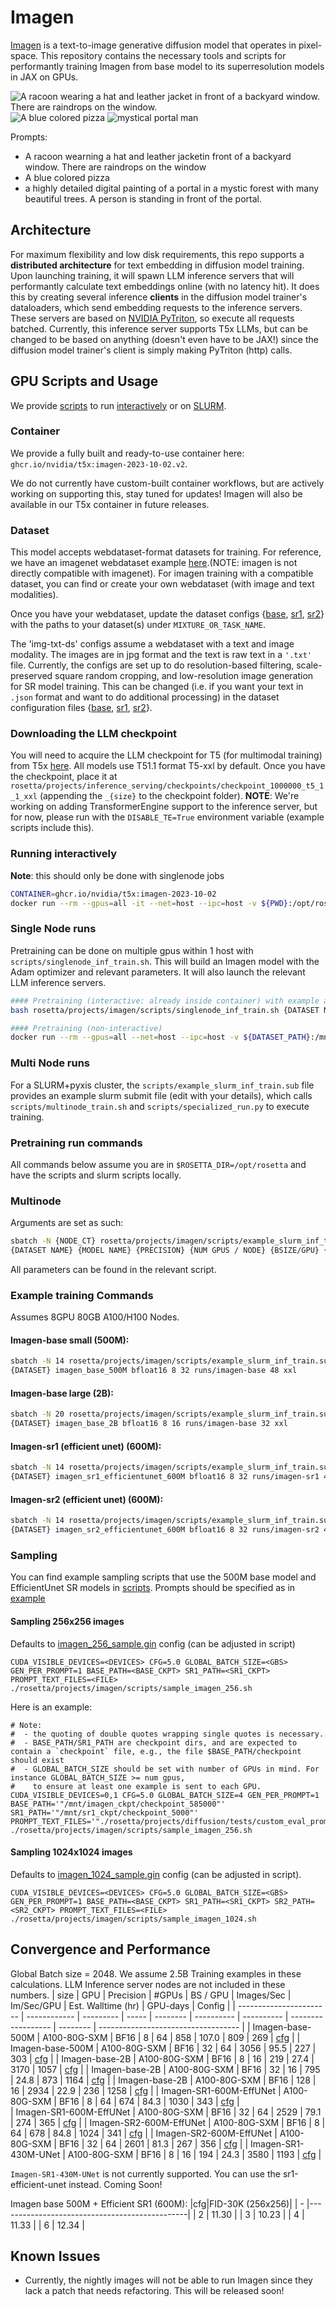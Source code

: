 # Imagen
[Imagen](https://arxiv.org/abs/2205.11487) is a text-to-image generative diffusion model that operates in pixel-space. This repository contains the necessary tools and scripts for performantly training Imagen from base model to its superresolution models in JAX on GPUs.

![A racoon wearing a hat and leather jacket in front of a backyard window. There are raindrops on the window.](assets/A%20raccoon%20wearing%20a%20hat%20and%20black%20leather%20jacket%20is%20behind%20the%20backyard%20window.%20Rain%20droplets%20on%20the%20window_16.png)
![A blue colored pizza](assets/A%20blue%20coloured%20pizza_14.png)
![mystical portal man](assets/a%20highly%20detailed%20digital%20painting%20of%20a%20portal%20in%20a%20mystic%20forest%20with%20many%20beautiful%20trees.%20A%20person%20is%20standing%20in%20front%20of%20the%20portal_20.png)

Prompts:
- A racoon wearning a hat and leather jacketin front of a backyard window. There are raindrops on the window
- A blue colored pizza
- a highly detailed digital painting of a portal in a mystic forest with many beautiful trees. A person is standing in front of the portal.

## Architecture
For maximum flexibility and low disk requirements, this repo supports a **distributed architecture** for text embedding in diffusion model training. Upon launching training, it will spawn LLM inference servers that will performantly calculate text embeddings online (with no latency hit). It does this by creating several inference **clients** in the diffusion model trainer's dataloaders, which send embedding requests to the inference servers. These servers are based on [NVIDIA PyTriton](https://github.com/triton-inference-server/pytriton), so execute all requests batched. Currently, this inference server supports T5x LLMs, but can be changed to be based on anything (doesn't even have to be JAX!) since the diffusion model trainer's client is simply making PyTriton (http) calls.

## GPU Scripts and Usage
We provide [scripts](scripts) to run [interactively](scripts/singlenode_inf_train.sh) or on [SLURM](scripts/example_slurm_inf_train.sub).

### Container
We provide a fully built and ready-to-use container here: `ghcr.io/nvidia/t5x:imagen-2023-10-02.v2`.

We do not currently have custom-built container workflows, but are actively working on supporting this, stay tuned for updates!
Imagen will also be available in our T5x container in future releases.

### Dataset
This model accepts webdataset-format datasets for training. For reference, we have an imagenet webdataset example [here](https://github.com/NVIDIA/JAX-Toolbox/tree/main/rosetta/rosetta/projects/vit#downloading-the-dataset).(NOTE: imagen is not directly compatible with imagenet). For imagen training with a compatible dataset, you can find or create your own webdataset (with image and text modalities).

Once you have your webdataset, update the dataset configs {[base](configs/img-txt-ds-base.gin), [sr1](configs/img-txt-ds-sr1.gin), [sr2](configs/img-txt-ds-sr2.gin)} with the paths to your dataset(s) under ```MIXTURE_OR_TASK_NAME```.


The 'img-txt-ds' configs assume a webdataset with a text and image modality. The images are in jpg format and the text is raw text in a ```'.txt'``` file. Currently, the configs are set up to do resolution-based filtering, scale-preserved square random cropping, and low-resolution image generation for SR model training. This can be changed (i.e. if you want your text in ```.json``` format and want to do additional processing) in the dataset configuration files {[base](configs/img-txt-ds-base.gin), [sr1](configs/img-txt-ds-sr1.gin), [sr2](configs/img-txt-ds-sr2.gin)}. 

### Downloading the LLM checkpoint
You will need to acquire the LLM checkpoint for T5 (for multimodal training) from T5x [here](https://t5x.readthedocs.io/en/latest/models.html#t5-1-1-checkpoints). All models use T51.1 format T5-xxl by default. Once you have the checkpoint, place it at ```rosetta/projects/inference_serving/checkpoints/checkpoint_1000000_t5_1_1_xxl``` (appending the ```_{size}``` to the checkpoint folder). **NOTE**: We're working on adding TransformerEngine support to the inference server, but for now, please run with the ```DISABLE_TE=True``` environment variable (example scripts include this).

### Running interactively
**Note**: this should only be done with singlenode jobs

```bash
CONTAINER=ghcr.io/nvidia/t5x:imagen-2023-10-02
docker run --rm --gpus=all -it --net=host --ipc=host -v ${PWD}:/opt/rosetta -v ${DATASET_PATH}:/mnt/datasets --privileged $CONTAINER bash
```

### Single Node runs
Pretraining can be done on multiple gpus within 1 host with `scripts/singlenode_inf_train.sh`. This will build an Imagen model with the Adam optimizer and relevant parameters. It will also launch the relevant LLM inference servers.

```bash
#### Pretraining (interactive: already inside container) with example args
bash rosetta/projects/imagen/scripts/singlenode_inf_train.sh {DATASET NAME} {MODEL NAME} {PRECISION} {NUM GPUS} {BSIZE/GPU} {LOGDIR} {MODEL DIR} {NUM LLM INFERENCE GPUS} {INFERENCE SERVER LLM SIZE}

#### Pretraining (non-interactive)
docker run --rm --gpus=all --net=host --ipc=host -v ${DATASET_PATH}:/mnt/datasets $CONTAINER bash rosetta/projects/imagen/scripts/singlenode_inf_train.sh {args from above}
```

### Multi Node runs
For a SLURM+pyxis cluster, the `scripts/example_slurm_inf_train.sub` file provides an example slurm submit file (edit with your details), which calls `scripts/multinode_train.sh` and `scripts/specialized_run.py` to execute training.

### Pretraining run commands
All commands below assume you are in `$ROSETTA_DIR=/opt/rosetta` and have the scripts and slurm scripts locally.

### Multinode
Arguments are set as such:
```sh
sbatch -N {NODE_CT} rosetta/projects/imagen/scripts/example_slurm_inf_train.sub \
{DATASET NAME} {MODEL NAME} {PRECISION} {NUM GPUS / NODE} {BSIZE/GPU} {MODEL DIR} {NUM LLM INFERENCE GPUS} {INFERENCE SERVER LLM SIZE}
```

All parameters can be found in the relevant script.

### Example training Commands
Assumes 8GPU 80GB A100/H100 Nodes.

#### Imagen-base small (500M):
```sh
sbatch -N 14 rosetta/projects/imagen/scripts/example_slurm_inf_train.sub \
{DATASET} imagen_base_500M bfloat16 8 32 runs/imagen-base 48 xxl
```

#### Imagen-base large (2B):
```sh
sbatch -N 20 rosetta/projects/imagen/scripts/example_slurm_inf_train.sub \
{DATASET} imagen_base_2B bfloat16 8 16 runs/imagen-base 32 xxl
```

#### Imagen-sr1 (efficient unet) (600M):
```sh
sbatch -N 14 rosetta/projects/imagen/scripts/example_slurm_inf_train.sub \
{DATASET} imagen_sr1_efficientunet_600M bfloat16 8 32 runs/imagen-sr1 48 xxl
```

#### Imagen-sr2 (efficient unet) (600M):
```sh
sbatch -N 14 rosetta/projects/imagen/scripts/example_slurm_inf_train.sub \
{DATASET} imagen_sr2_efficientunet_600M bfloat16 8 32 runs/imagen-sr2 48 xxl
```


### Sampling
You can find example sampling scripts that use the 500M base model and EfficientUnet SR models in [scripts](scripts). Prompts should be specified as in [example](../diffusion/tests/custom_eval_prompts/custom_eval_prompts.txt)

#### Sampling 256x256 images
Defaults to [imagen_256_sample.gin](configs/imagen_256_sample.gin) config (can be adjusted in script)
```
CUDA_VISIBLE_DEVICES=<DEVICES> CFG=5.0 GLOBAL_BATCH_SIZE=<GBS> GEN_PER_PROMPT=1 BASE_PATH=<BASE_CKPT> SR1_PATH=<SR1_CKPT> PROMPT_TEXT_FILES=<FILE> ./rosetta/projects/imagen/scripts/sample_imagen_256.sh 
```

Here is an example:
```
# Note:
#  - the quoting of double quotes wrapping single quotes is necessary.
#  - BASE_PATH/SR1_PATH are checkpoint dirs, and are expected to contain a `checkpoint` file, e.g., the file $BASE_PATH/checkpoint should exist
#  - GLOBAL_BATCH_SIZE should be set with number of GPUs in mind. For instance GLOBAL_BATCH_SIZE >= num gpus, 
#    to ensure at least one example is sent to each GPU.
CUDA_VISIBLE_DEVICES=0,1 CFG=5.0 GLOBAL_BATCH_SIZE=4 GEN_PER_PROMPT=1 BASE_PATH='"/mnt/imagen_ckpt/checkpoint_585000"' SR1_PATH='"/mnt/sr1_ckpt/checkpoint_5000"' PROMPT_TEXT_FILES='"./rosetta/projects/diffusion/tests/custom_eval_prompts/custom_eval_prompts.txt"' ./rosetta/projects/imagen/scripts/sample_imagen_256.sh
```

#### Sampling 1024x1024 images
Defaults to [imagen_1024_sample.gin](configs/imagen_1024_sample.gin) config (can be adjusted in script).
```
CUDA_VISIBLE_DEVICES=<DEVICES> CFG=5.0 GLOBAL_BATCH_SIZE=<GBS> GEN_PER_PROMPT=1 BASE_PATH=<BASE_CKPT> SR1_PATH=<SR1_CKPT> SR2_PATH=<SR2_CKPT> PROMPT_TEXT_FILES=<FILE> ./rosetta/projects/imagen/scripts/sample_imagen_1024.sh 
```


## Convergence and Performance
Global Batch size = 2048. We assume 2.5B Training examples in these calculations. LLM Inference server nodes are not included in these numbers.
| size                    | GPU          | Precision | #GPUs | BS / GPU | Images/Sec | Im/Sec/GPU | Est. Walltime (hr) | GPU-days | Config                              | 
| ----------------------- | ------------ | --------- | ----- | -------- | ---------- | ---------- | ------------------ | -------- | ----------------------------------- |
| Imagen-base-500M        | A100-80G-SXM | BF16      | 8     | 64       | 858        | 107.0      | 809                | 269      | [cfg](configs/imagen_base_500M.gin) |
| Imagen-base-500M        | A100-80G-SXM | BF16      | 32    | 64       | 3056       | 95.5       | 227                | 303      | [cfg](configs/imagen_base_500M.gin) |
| Imagen-base-2B          | A100-80G-SXM | BF16      | 8     | 16       | 219        | 27.4       | 3170               | 1057     | [cfg](configs/imagen_base_2B.gin)   |
| Imagen-base-2B          | A100-80G-SXM | BF16      | 32    | 16       | 795        | 24.8       | 873                | 1164     | [cfg](configs/imagen_base_2B.gin)   |
| Imagen-base-2B          | A100-80G-SXM | BF16      | 128   | 16       | 2934       | 22.9       | 236                | 1258     | [cfg](configs/imagen_base_2B.gin)   |
| Imagen-SR1-600M-EffUNet | A100-80G-SXM | BF16      | 8     | 64       | 674        | 84.3       | 1030               | 343      | [cfg](configs/imagen_sr1_efficientunet_600M.gin) |   
| Imagen-SR1-600M-EffUNet | A100-80G-SXM | BF16      | 32    | 64       | 2529       | 79.1       | 274                | 365      | [cfg](configs/imagen_sr1_efficientunet_600M.gin) |
| Imagen-SR2-600M-EffUNet | A100-80G-SXM | BF16      | 8     | 64       | 678        | 84.8       | 1024               | 341      | [cfg](configs/imagen_sr2_efficientunet_600M.gin) |
| Imagen-SR2-600M-EffUNet | A100-80G-SXM | BF16      | 32    | 64       | 2601       | 81.3       | 267                | 356      | [cfg](configs/imagen_sr2_efficientunet_600M.gin) |
| Imagen-SR1-430M-UNet    | A100-80G-SXM | BF16      | 8     | 16       | 194        | 24.3       | 3580               | 1193     | [cfg](configs/imagen_sr1_unet_430M.gin) |

`Imagen-SR1-430M-UNet` is not currently supported. You can use the sr1-efficient-unet instead. Coming Soon!


Imagen base 500M + Efficient SR1 (600M):
|cfg|FID-30K (256x256)|
| - |-----------------------------------------------|
| 2 | 11.30 |
| 3 | 10.23 |
| 4 | 11.33 |
| 6 | 12.34 |

## Known Issues
* Currently, the nightly images will not be able to run Imagen since they lack a patch that needs refactoring. This will be released soon!
